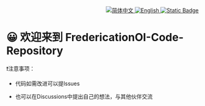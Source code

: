 <div align="right">
  <a href="README.md">
   <img alt="简体中文" src="https://img.shields.io/badge/%E7%AE%80%E4%BD%93%E4%B8%AD%E6%96%87-greeen">
  </a>
  <a href="en_us-README.md">
   <img alt="English" src="https://img.shields.io/badge/English-black">
  </a>
  <a href="zh_td-README.md">
   <img alt="Static Badge" src="https://img.shields.io/badge/%E7%B9%81%E9%AB%94%E4%B8%AD%E6%96%87-black">
  </a>
</div>

# 😀 欢迎来到 FredericationOI-Code-Repository

❗️注意事项：

 - 代码如需改进可以提Issues

 - 也可以在Discussions中提出自己的想法，与其他伙伴交流
